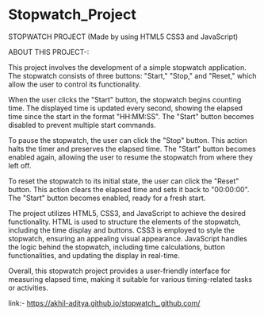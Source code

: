# Stopwatch_Project

STOPWATCH PROJECT (Made by using HTML5 CSS3 and JavaScript)

ABOUT THIS PROJECT-:

This project involves the development of a simple stopwatch application. The stopwatch consists of three buttons: "Start," "Stop," and "Reset," which allow the user to control its functionality.

When the user clicks the "Start" button, the stopwatch begins counting time. The displayed time is updated every second, showing the elapsed time since the start in the format "HH:MM:SS". The "Start" button becomes disabled to prevent multiple start commands.

To pause the stopwatch, the user can click the "Stop" button. This action halts the timer and preserves the elapsed time. The "Start" button becomes enabled again, allowing the user to resume the stopwatch from where they left off.

To reset the stopwatch to its initial state, the user can click the "Reset" button. This action clears the elapsed time and sets it back to "00:00:00". The "Start" button becomes enabled, ready for a fresh start.

The project utilizes HTML5, CSS3, and JavaScript to achieve the desired functionality. HTML is used to structure the elements of the stopwatch, including the time display and buttons. CSS3 is employed to style the stopwatch, ensuring an appealing visual appearance. JavaScript handles the logic behind the stopwatch, including time calculations, button functionalities, and updating the display in real-time.

Overall, this stopwatch project provides a user-friendly interface for measuring elapsed time, making it suitable for various timing-related tasks or activities.

link:- https://akhil-aditya.github.io/stopwatch_.github.com/